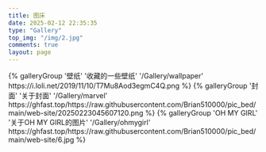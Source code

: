 ```yaml
---
title: 图床
date: 2025-02-12 22:35:35
type: "Gallery"
top_img: "/img/2.jpg"
comments: true
layout: page
---
```


<div class="gallery-group-main">
{% galleryGroup '壁纸' '收藏的一些壁纸' '/Gallery/wallpaper' https://i.loli.net/2019/11/10/T7Mu8Aod3egmC4Q.png %}
{% galleryGroup '封面' '关于封面' '/Gallery/marvel' https://ghfast.top/https://raw.githubusercontent.com/Brian510000/pic_bed/main/web-site/20250223045607120.png %}
{% galleryGroup 'OH MY GIRL' '关于OH MY GIRL的图片' '/Gallery/ohmygirl' https://ghfast.top/https://raw.githubusercontent.com/Brian510000/pic_bed/main/web-site/6.jpg %}
</div>